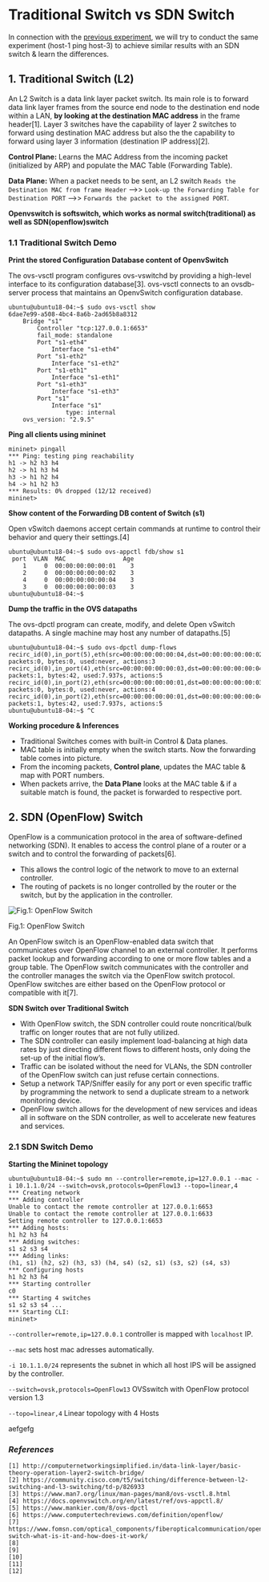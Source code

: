 # Traditional Switch vs SDN Switch

In connection with the [previous experiment](https://github.com/biplabro/SDN-hands-on_Openflow-Mininet-RYU/blob/master/Notes%20%26%20Experiments/06.%20Address%20Resolution%20Experiment.md#31-arp-demo), we will try to conduct the same experiment (host-1 ping host-3) to achieve similar results with an SDN switch & learn the differences.

## 1. Traditional Switch (L2)

An L2 Switch is a data link layer packet switch. Its main role is to forward data link layer frames from the source end node to the destination end node within a LAN, **by looking at the destination MAC address** in the frame header[1]. Layer 3 switches have the capability of layer 2 switches to forward using destination MAC address but also the the capability to forward using layer 3 information (destination IP address)[2].

**Control Plane:** 
Learns the MAC Address from the incoming packet (initialized by ARP) and populate the MAC Table (Forwarding Table).

**Data Plane:**
When a packet needs to be sent, an L2 switch `Reads the Destination MAC from frame Header` -->> `Look-up the Forwarding Table for Destination PORT` -->> `Forwards the packet to the assigned PORT`.

**Openvswitch is softswitch, which works as normal switch(traditional) as well as SDN(openflow)switch**

### 1.1 Traditional Switch Demo

**Print the stored Configuration Database content of OpenvSwitch**

The ovs-vsctl program configures ovs-vswitchd by providing a high-level interface to its configuration database[3]. ovs-vsctl connects to an ovsdb-server process that maintains an OpenvSwitch configuration database.
```
ubuntu@ubuntu18-04:~$ sudo ovs-vsctl show
6dae7e99-a508-4bc4-8a6b-2ad65b8a8312
    Bridge "s1"
        Controller "tcp:127.0.0.1:6653"
        fail_mode: standalone
        Port "s1-eth4"
            Interface "s1-eth4"
        Port "s1-eth2"
            Interface "s1-eth2"
        Port "s1-eth1"
            Interface "s1-eth1"
        Port "s1-eth3"
            Interface "s1-eth3"
        Port "s1"
            Interface "s1"
                type: internal
    ovs_version: "2.9.5"
```

**Ping all clients using mininet**
```
mininet> pingall
*** Ping: testing ping reachability
h1 -> h2 h3 h4 
h2 -> h1 h3 h4 
h3 -> h1 h2 h4 
h4 -> h1 h2 h3 
*** Results: 0% dropped (12/12 received)
mininet> 
```

**Show content of the Forwarding DB content of Switch (s1)**

Open vSwitch daemons accept certain commands at runtime to control their behavior and query their settings.[4] 
```
ubuntu@ubuntu18-04:~$ sudo ovs-appctl fdb/show s1
 port  VLAN  MAC                Age
    1     0  00:00:00:00:00:01    3
    2     0  00:00:00:00:00:02    3
    4     0  00:00:00:00:00:04    3
    3     0  00:00:00:00:00:03    3
ubuntu@ubuntu18-04:~$
```

**Dump the traffic in the OVS datapaths**

The ovs-dpctl program can create, modify, and delete Open vSwitch datapaths.  A single machine may host any number of datapaths.[5]
```
ubuntu@ubuntu18-04:~$ sudo ovs-dpctl dump-flows 
recirc_id(0),in_port(5),eth(src=00:00:00:00:00:04,dst=00:00:00:00:00:02),eth_type(0x0806), packets:0, bytes:0, used:never, actions:3
recirc_id(0),in_port(4),eth(src=00:00:00:00:00:03,dst=00:00:00:00:00:04),eth_type(0x0806), packets:1, bytes:42, used:7.937s, actions:5
recirc_id(0),in_port(2),eth(src=00:00:00:00:00:01,dst=00:00:00:00:00:03),eth_type(0x0806), packets:0, bytes:0, used:never, actions:4
recirc_id(0),in_port(2),eth(src=00:00:00:00:00:01,dst=00:00:00:00:00:04),eth_type(0x0806), packets:1, bytes:42, used:7.937s, actions:5
ubuntu@ubuntu18-04:~$ ^C
```

**Working procedure & Inferences**

- Traditional Switches comes with built-in Control & Data planes.
- MAC table is initially empty when the switch starts. Now the forwarding table comes into picture.
- From the incoming packets, **Control plane**, updates the MAC table & map with PORT numbers.
- When packets arrive, the **Data Plane** looks at the MAC table & if a suitable match is found, the packet is forwarded to respective port. 

## 2. SDN (OpenFlow) Switch

OpenFlow is a communication protocol in the area of software-defined networking (SDN). It enables to access the control plane of a router or a switch and to control the forwarding of packets[6].

- This allows the control logic of the network to move to an external controller.
- The routing of packets is no longer controlled by the router or the switch, but by the application in the controller.

![Fig.1: OpenFlow Switch](https://github.com/biplabro/SDN-hands-on_Openflow-Mininet-RYU/blob/master/images/OpenFlow-protocol.jpg)

Fig.1: OpenFlow Switch

An OpenFlow switch is an OpenFlow-enabled data switch that communicates over OpenFlow channel to an external controller. It performs packet lookup and forwarding according to one or more flow tables and a group table. The OpenFlow switch communicates with the controller and the controller manages the switch via the OpenFlow switch protocol. OpenFlow switches are either based on the OpenFlow protocol or compatible with it[7].

**SDN Switch over Traditional Switch**
- With OpenFlow switch, the SDN controller could route noncritical/bulk traffic on longer routes that are not fully utilized.
- The SDN controller can easily implement load-balancing at high data rates by just directing different flows to different hosts, only doing the set-up of the initial flow’s.
- Traffic can be isolated without the need for VLANs, the SDN controller of the OpenFlow switch can just refuse certain connections.
- Setup a network TAP/Sniffer easily for any port or even specific traffic by programming the network to send a duplicate stream to a network monitoring device.
- OpenFlow switch allows for the development of new services and ideas all in software on the SDN controller, as well to accelerate new features and services.

### 2.1 SDN Switch Demo

**Starting the Mininet topology**

```
ubuntu@ubuntu18-04:~$ sudo mn --controller=remote,ip=127.0.0.1 --mac -i 10.1.1.0/24 --switch=ovsk,protocols=OpenFlow13 --topo=linear,4
*** Creating network
*** Adding controller
Unable to contact the remote controller at 127.0.0.1:6653
Unable to contact the remote controller at 127.0.0.1:6633
Setting remote controller to 127.0.0.1:6653
*** Adding hosts:
h1 h2 h3 h4 
*** Adding switches:
s1 s2 s3 s4 
*** Adding links:
(h1, s1) (h2, s2) (h3, s3) (h4, s4) (s2, s1) (s3, s2) (s4, s3) 
*** Configuring hosts
h1 h2 h3 h4 
*** Starting controller
c0 
*** Starting 4 switches
s1 s2 s3 s4 ...
*** Starting CLI:
mininet>
```

`--controller=remote,ip=127.0.0.1` controller is mapped with `localhost` IP.

`--mac` sets host mac adresses automatically.

`-i 10.1.1.0/24` represents the subnet in which all host IPS will be assigned by the controller.

`--switch=ovsk,protocols=OpenFlow13` OVSswitch with OpenFlow protocol version 1.3

`--topo=linear,4` Linear topology with 4 Hosts

aefgefg






### _References_

```
[1] http://computernetworkingsimplified.in/data-link-layer/basic-theory-operation-layer2-switch-bridge/
[2] https://community.cisco.com/t5/switching/difference-between-l2-switching-and-l3-switching/td-p/826933
[3] https://www.man7.org/linux/man-pages/man8/ovs-vsctl.8.html
[4] https://docs.openvswitch.org/en/latest/ref/ovs-appctl.8/
[5] https://www.mankier.com/8/ovs-dpctl
[6] https://www.computertechreviews.com/definition/openflow/
[7] https://www.fomsn.com/optical_components/fiberopticalcommunication/openflow-switch-what-is-it-and-how-does-it-work/
[8] 
[9] 
[10] 
[11] 
[12] 
```
